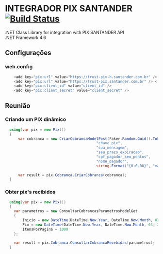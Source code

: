 # INTEGRADOR PIX SANTANDER [![Build Status](https://secure.travis-ci.org/morrisjs/morris.js.png?branch=master)](http://travis-ci.org/morrisjs/morris.js)
.NET Class Library for integration with PIX SANTANDER API <br />
.NET Framework 4.6

## Configurações
### web.config
```c#
    <add key="pix:url" value="https://trust-pix-h.santander.com.br" /> <!-- Homologação-->
    <add key="pix:url" value="https://trust-pix.santander.com.br" /> <!-- Produção -->
    <add key="pix:client_id" value="client_id" />
    <add key="pix:client_secret" value="client_secret" />
```

## Reunião
### Criando um PIX dinâmico
```c#                                    
  using(var pix = new Pix())
  {
      var cobranca = new CriarCobrancaModelPost(Faker.Random.Guid().ToString().Replace("-", "").ToUpper(),
                                          "chave_pix",
                                          "sua_mensagem",
                                          "seu_prazo_expiracao",
                                          "cpf_pagador_seu_pontos",
                                          "nome_pagador",
                                          string.Format("{0:0.00}", "valor_pagar").Replace(",", "."));
                                          
      var result = pix.Cobranca.CriarCobranca(cobranca);
  }                   
```

### Obter pix's recibidos
```c#
  using(var pix = new Pix())
  {
    var parametros = new ConsultarCobrancasParametrosModelGet
    {
        Inicio = new DateTime(DateTime.Now.Year, DateTime.Now.Month, 03, 0, 0, 0).ToString("s") + "Z",
        Fim = new DateTime(DateTime.Now.Year, DateTime.Now.Month, 03, 23, 59, 59).ToString("s") + "Z",
        ItensPorPagina = 1000
    };
                                          
    var result = pix.Cobranca.ConsultarCobrancaRecebidas(parametros);
  }   
```

